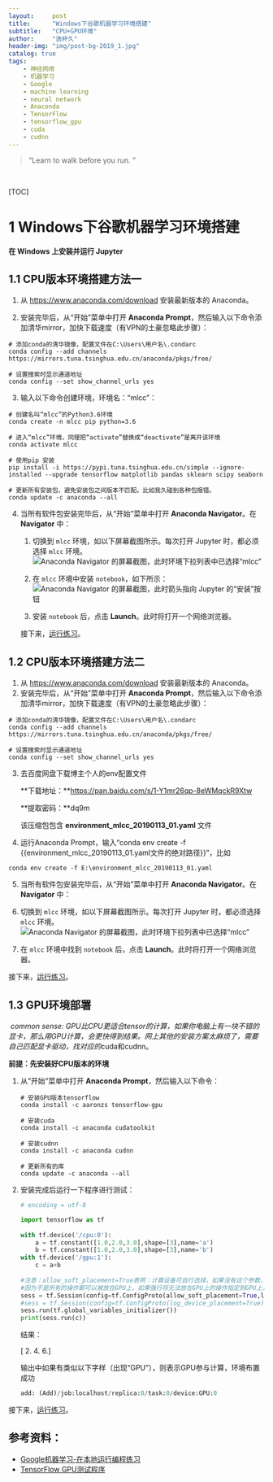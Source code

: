 ```yaml
---
layout:     post
title:      "Windows下谷歌机器学习环境搭建"
subtitle:   "CPU+GPU环境"
author:     "逸杯久"
header-img: "img/post-bg-2019_1.jpg"
catalog: true
tags:
    - 神经网络
    - 机器学习
    - Google
    - machine learning
    - neural network
    - Anaconda
    - TensorFlow
    - tensorflow_gpu
    - cuda
    - cudnn
---
```


> “Learn to walk before you run. ”


​    

[TOC]

# 1 Windows下谷歌机器学习环境搭建

**在 Windows 上安装并运行 Jupyter**

## 1.1 CPU版本环境搭建方法一

1. 从 <https://www.anaconda.com/download> 安装最新版本的 Anaconda。

2. 安装完毕后，从“开始”菜单中打开 **Anaconda Prompt**，然后输入以下命令添加清华mirror，加快下载速度（有VPN的土豪忽略此步骤）：

```shell
# 添加conda的清华镜像，配置文件在C:\Users\用户名\.condarc
conda config --add channels https://mirrors.tuna.tsinghua.edu.cn/anaconda/pkgs/free/

# 设置搜索时显示通道地址
conda config --set show_channel_urls yes
```

3. 输入以下命令创建环境，环境名：“mlcc”：

```shell
# 创建名叫“mlcc”的Python3.6环境
conda create -n mlcc pip python=3.6

# 进入“mlcc”环境，同理把“activate”替换成“deactivate”是离开该环境
conda activate mlcc

# 使用pip 安装
pip install -i https://pypi.tuna.tsinghua.edu.cn/simple --ignore-installed --upgrade tensorflow matplotlib pandas sklearn scipy seaborn

# 更新所有安装包，避免安装包之间版本不匹配。比如我久碰到各种包报错。
conda update -c anaconda --all
```

4. 当所有软件包安装完毕后，从“开始”菜单中打开 **Anaconda Navigator**。在 **Navigator** 中：

   1. 切换到 `mlcc` 环境，如以下屏幕截图所示。每次打开 Jupyter 时，都必须选择 `mlcc` 环境。 ![Anaconda Navigator 的屏幕截图，此时环境下拉列表中已选择“mlcc”](https://developers.google.cn/machine-learning/crash-course/images/anaconda_windows_environment.png)

   2. 在 `mlcc` 环境中安装 `notebook`，如下所示： ![Anaconda Navigator 的屏幕截图，此时箭头指向 Jupyter 的“安装”按钮](https://developers.google.cn/machine-learning/crash-course/images/anaconda_windows_jupyter.png)
   3. 安装 `notebook` 后，点击 **Launch**。此时将打开一个网络浏览器。

   接下来，[运行练习](https://developers.google.cn/machine-learning/crash-course/running-exercises-locally#running-exercises)。

   

## 1.2 CPU版本环境搭建方法二

1. 从 <https://www.anaconda.com/download> 安装最新版本的 Anaconda。
2. 安装完毕后，从“开始”菜单中打开 **Anaconda Prompt**，然后输入以下命令添加清华mirror，加快下载速度（有VPN的土豪忽略此步骤）：

```shell
# 添加conda的清华镜像，配置文件在C:\Users\用户名\.condarc
conda config --add channels https://mirrors.tuna.tsinghua.edu.cn/anaconda/pkgs/free/

# 设置搜索时显示通道地址
conda config --set show_channel_urls yes
```

3. 去百度网盘下载博主个人的env配置文件

   **下载地址：**https://pan.baidu.com/s/1-Y1mr26qp-8eWMqckR9Xtw 

   **提取密码：**dq9m

   该压缩包包含 **environment_mlcc_20190113_01.yaml** 文件

4. 运行Anaconda Prompt，输入“conda env create -f \{\{environment_mlcc_20190113_01.yaml文件的绝对路径\}\}”，比如

```shell
conda env create -f E:\environment_mlcc_20190113_01.yaml
```

5. 当所有软件包安装完毕后，从“开始”菜单中打开 **Anaconda Navigator**。在 **Navigator** 中：

1. 切换到 `mlcc` 环境，如以下屏幕截图所示。每次打开 Jupyter 时，都必须选择 `mlcc` 环境。 ![Anaconda Navigator 的屏幕截图，此时环境下拉列表中已选择“mlcc”](https://developers.google.cn/machine-learning/crash-course/images/anaconda_windows_environment.png)
2. 在 `mlcc` 环境中找到 `notebook` 后，点击 **Launch**。此时将打开一个网络浏览器。

接下来，[运行练习](https://developers.google.cn/machine-learning/crash-course/running-exercises-locally#running-exercises)。



## 1.3 GPU环境部署

​	*common sense: GPU比CPU更适合tensor的计算，如果你电脑上有一块不错的显卡，那么用GPU计算，会更快得到结果。网上其他的安装方案太麻烦了，需要自己匹配显卡驱动，找对应的*cuda和cudnn。

**前提：先安装好CPU版本的环境**

1. 从“开始”菜单中打开 **Anaconda Prompt**，然后输入以下命令：

   ```shell
   # 安装GPU版本tensorflow
   conda install -c aaronzs tensorflow-gpu
   
   # 安装cuda
   conda install -c anaconda cudatoolkit
   
   # 安装cudnn
   conda install -c anaconda cudnn
   
   # 更新所有的库
   conda update -c anaconda --all
   ```

   

2. 安装完成后运行一下程序进行测试：

   ```python
   # encoding = utf-8
   
   import tensorflow as tf
    
   with tf.device('/cpu:0'):
       a = tf.constant([1.0,2.0,3.0],shape=[3],name='a')
       b = tf.constant([1.0,2.0,3.0],shape=[3],name='b')
   with tf.device('/gpu:1'):
       c = a+b
      
   #注意：allow_soft_placement=True表明：计算设备可自行选择，如果没有这个参数，会报错。
   #因为不是所有的操作都可以被放在GPU上，如果强行将无法放在GPU上的操作指定到GPU上，将会报错。
   sess = tf.Session(config=tf.ConfigProto(allow_soft_placement=True,log_device_placement=True))
   #sess = tf.Session(config=tf.ConfigProto(log_device_placement=True))
   sess.run(tf.global_variables_initializer())
   print(sess.run(c))
   
   ```

   结果：

   [ 2.  4.  6.]

   输出中如果有类似以下字样（出现“GPU”），则表示GPU参与计算，环境布置成功

   ```python
   add: (Add)/job:localhost/replica:0/task:0/device:GPU:0
   ```

   

接下来，[运行练习](https://developers.google.cn/machine-learning/crash-course/running-exercises-locally#running-exercises)。



##  参考资料：

- [Google机器学习-在本地运行编程练习](https://developers.google.cn/machine-learning/crash-course/running-exercises-locally)
- [TensorFlow GPU测试程序](https://blog.csdn.net/renhaofan/article/details/81987728)


















~~~~~~~~~~

~~~~~~~~~~